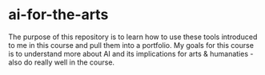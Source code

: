 # ai-for-the-arts 


The purpose of this repository is to learn how to use these tools introduced to me in this course and pull them into a portfolio.
My goals for this course is to understand more about AI and its implications for arts & humanaties - also do really well in the course. 
